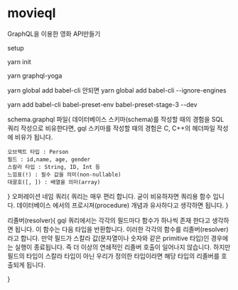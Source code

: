 # movieql

GraphQL을 이용한 영화 API만들기

setup

yarn init

yarn graphql-yoga

yarn global add babel-cli 안되면
yarn global add babel-cli --ignore-engines

yarn add babel-cli babel-preset-env babel-preset-stage-3 --dev

schema.graphql 파일{
데이터베이스 스키마(schema)를 작성할 때의 경험을 SQL 쿼리 작성으로 비유한다면, gql 스키마를 작성할 때의 경험은 C, C++의 헤더파일 작성에 비유가 됩니다.

    오브젝트 타입 : Person
    필드 : id,name, age, gender
    스칼라 타입 : String, ID, Int 등
    느낌표(!) : 필수 값을 의미(non-nullable)
    대괄호([, ]) : 배열을 의미(array)

}
오퍼레이션 네임 쿼리{
쿼리는 매우 편리 합니다. 굳이 비유하자면 쿼리용 함수 입니다. 데이터베이스 에서의 프로시져(procedure) 개념과 유사하다고 생각하면 됩니다.
}

리졸버(resolver){
gql 쿼리에서는 각각의 필드마다 함수가 하나씩 존재 한다고 생각하면 됩니다. 이 함수는 다음 타입을 반환합니다. 이러한 각각의 함수를 리졸버(resolver)라고 합니다. 만약 필드가 스칼라 값(문자열이나 숫자와 같은 primitive 타입)인 경우에는 실행이 종료됩니다. 즉 더 이상의 연쇄적인 리졸버 호출이 일어나지 않습니다. 하지만 필드의 타입이 스칼라 타입이 아닌 우리가 정의한 타입이라면 해당 타입의 리졸버를 호출되게 됩니다.

}
